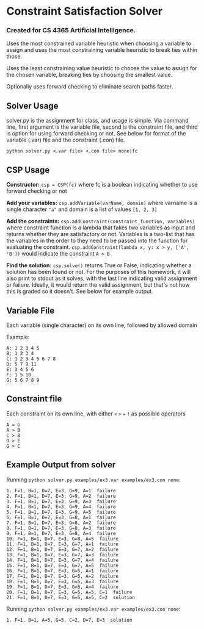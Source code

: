 # Constraint Satisfaction Solver

### Created for CS 4365 Artificial Intelligence.

Uses the most constrained variable heuristic when choosing a variable to assign and uses the most constraining variable heuristic to break ties within those.

Uses the least constraining value heuristic to choose the value to assign for the chosen variable, breaking ties by choosing the smallest value.

Optionally uses forward checking to eliminate search paths faster.

## Solver Usage
solver.py is the assignment for class, and usage is simple. Via command line, first argument is the variable file, second is the constraint file, and third is option for using forward checking or not. See below for format of the variable (.var) file and the constraint (.con) file.

`python solver.py <.var file> <.con file> none|fc`

## CSP Usage
**Constructor:** `csp = CSP(fc)` where fc is a boolean indicating whether to use forward checking or not

**Add your variables:** `csp.addVariable(varName, domain)` where varname is a single character `"a"` and domain is a list of values `[1, 2, 3]`

**Add the constraints:** `csp.addConstraint(constraint_function, variables)` where constraint function is a lambda that takes two variables as input and returns whether they are satisfactory or not. Variables is a two-list that has the variables in the order to they need to be passed into the function for evaluating the constraint. `csp.addConstraint(lambda x, y: x > y, ['A', 'B'])` would indicate the constraint `A > B`

**Find the solution:** `csp.solve()` returns True or False, indicating whether a solution has been found or not. For the purposes of this homework, it will also print to stdout as it solves, with the last line indicating valid assignment or failure. Ideally, it would return the valid assignment, but that's not how this is graded so it doesn't. See below for example output.

## Variable File
Each variable (single character) on its own line, followed by allowed domain

Example:

```text
A: 1 2 3 4 5
B: 1 2 3 4
C: 1 2 3 4 5 6 7 8
D: 5 7 9 11
E: 3 4 5 6
F: 1 5 10
G: 5 6 7 8 9
```


## Constraint file
Each constraint on its own line, with either `<` `>` `=` `!` as possible operators
```text
A = G
A > B
C > B
D > E
G > C
```

## Example Output from solver
Running `python solver.py examples/ex3.var examples/ex3.con none`:

```text
1. F=1, B=1, D=7, E=3, G=9, A=1  failure
2. F=1, B=1, D=7, E=3, G=9, A=2  failure
3. F=1, B=1, D=7, E=3, G=9, A=3  failure
4. F=1, B=1, D=7, E=3, G=9, A=4  failure
5. F=1, B=1, D=7, E=3, G=9, A=5  failure
6. F=1, B=1, D=7, E=3, G=8, A=1  failure
7. F=1, B=1, D=7, E=3, G=8, A=2  failure
8. F=1, B=1, D=7, E=3, G=8, A=3  failure
9. F=1, B=1, D=7, E=3, G=8, A=4  failure
10. F=1, B=1, D=7, E=3, G=8, A=5  failure
11. F=1, B=1, D=7, E=3, G=7, A=1  failure
12. F=1, B=1, D=7, E=3, G=7, A=2  failure
13. F=1, B=1, D=7, E=3, G=7, A=3  failure
14. F=1, B=1, D=7, E=3, G=7, A=4  failure
15. F=1, B=1, D=7, E=3, G=7, A=5  failure
16. F=1, B=1, D=7, E=3, G=5, A=1  failure
17. F=1, B=1, D=7, E=3, G=5, A=2  failure
18. F=1, B=1, D=7, E=3, G=5, A=3  failure
19. F=1, B=1, D=7, E=3, G=5, A=4  failure
20. F=1, B=1, D=7, E=3, G=5, A=5, C=1  failure
21. F=1, B=1, D=7, E=3, G=5, A=5, C=2  solution
```

Running `python solver.py examples/ex3.var examples/ex3.con none`:

```text
1. F=1, B=1, A=5, G=5, C=2, D=7, E=3  solution
```
